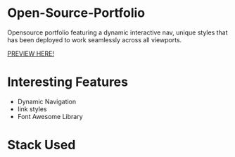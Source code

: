# Open-Source-Portfolio

Opensource portfolio featuring a dynamic interactive nav, unique styles that has been deployed to work seamlessly across all viewports.
</HR>
<a href="https://htmlpreview.github.io/?https://github.com/elijahpereira/Open-Source-Porfolio/blob/main/index.html">PREVIEW HERE!</a>

# Interesting Features
<ul>
  <li>Dynamic Navigation</li>
  <li>link styles</li>
  <li>Font Awesome Library</li>
</ul>

# Stack Used
